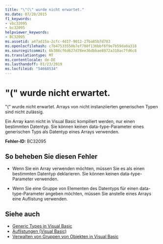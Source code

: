 ```yaml
---
title: "\"(\" wurde nicht erwartet."
ms.date: 07/20/2015
f1_keywords:
- vbc32095
- bc32095
helpviewer_keywords:
- BC32095
ms.assetid: a47ad15a-2cfc-4d17-9012-27ba85b7d783
ms.openlocfilehash: c7b47533550b7ef780f136bbf6f9e7b59da0a318
ms.sourcegitcommit: 6b308cf6d627d78ee36dbbae8972a310ac7fd6c8
ms.translationtype: MT
ms.contentlocale: de-DE
ms.lasthandoff: 01/23/2019
ms.locfileid: "54668534"
---
```

# <a name="-unexpected"></a>"(" wurde nicht erwartet.
"(" wurde nicht erwartet. Arrays von nicht instanziierten generischen Typen sind nicht zulässig.  
  
 Ein Array kann nicht in Visual Basic kompiliert werden, nur einen bestimmten Datentyp. Sie können keinen data-type-Parameter eines generischen Typs als Datentyp eines Arrays verwenden.  
  
 **Fehler-ID:** BC32095  
  
## <a name="to-correct-this-error"></a>So beheben Sie diesen Fehler  
  
-   Wenn Sie ein Array verwenden möchten, müssen Sie es als einen bestimmten Datentyp deklarieren. Sie können keinen data-type-Parameter verwenden.  
  
-   Wenn Sie eine Gruppe von Elementen des Datentyps für einen data-type-Parameter angeben möchten, müssen Sie anstelle eines Arrays eine Auflistung verwenden.  
  
## <a name="see-also"></a>Siehe auch
- [Generic Types in Visual Basic](../../visual-basic/programming-guide/language-features/data-types/generic-types.md)
- [Auflistungen (Visual Basic)](~/docs/visual-basic/programming-guide/concepts/collections.md)
- [Verwalten von Gruppen von Objekten in Visual Basic](https://msdn.microsoft.com/library/50be4910-4732-4d5f-a18a-055a162e9037)

